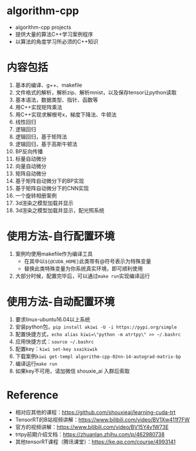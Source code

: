 # algorithm-cpp
- algorithm-cpp projects
- 提供大量的算法C++学习案例程序
- 以算法的角度学习所必须的C++知识

# 内容包括
1. 基本的编译、g++、makefile
2. 文件格式的解析，解析zip、解析mnist，以及保存tensor让python读取
3. 基本语法，数据类型、指针、函数等
4. 用C++实现矩阵乘法
5. 用C++实现求解根号x，梯度下降法、牛顿法
6. 线性回归
7. 逻辑回归
8. 逻辑回归，基于矩阵法
9. 逻辑回归，基于高斯牛顿法
10. BP反向传播
11. 标量自动微分
12. 向量自动微分
13. 矩阵自动微分
14. 基于矩阵自动微分下的BP实现
15. 基于矩阵自动微分下的CNN实现
16. 一个旋转相册案例
17. 3d渲染之模型加载并显示
18. 3d渲染之模型加载并显示，配光照系统

# 使用方法-自行配置环境
1. 案例均使用makefile作为编译工具
    - 在其中以`${@CUDA_HOME}`此类带有@符号表示为特殊变量
    - 替换此类特殊变量为你系统真实环境，即可顺利使用
2. 大部分时候，配置完毕后，可以通过`make run`实现编译运行

# 使用方法-自动配置环境
1. 要求linux-ubuntu16.04以上系统
2. 安装python包，`pip install akiwi -U -i https://pypi.org/simple`
3. 配置快捷方式，`echo alias kiwi=\"python -m atrtpy\" >> ~/.bashrc`
4. 应用快捷方式：`source ~/.bashrc`
5. 配置key：`kiwi set-key sxaikiwik`
6. 下载案例`kiwi get-templ algorithm-cpp-02nn-14-autograd-matrix-bp`
7. 编译运行`make run`
8. 如果key不可用，请加微信 shouxie_ai 入群后索取

# Reference
- 相对应其他的课程：https://github.com/shouxieai/learning-cuda-trt
- TensorRT的B站视频讲解：https://www.bilibili.com/video/BV1Xw411f7FW
- 官方的视频讲解：https://www.bilibili.com/video/BV15Y4y1W73E
- trtpy前期介绍文档：https://zhuanlan.zhihu.com/p/462980738
- 其他tensorRT课程（腾讯课堂）：https://ke.qq.com/course/4993141